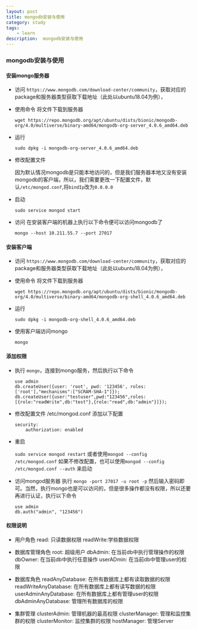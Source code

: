 ```yaml
---
layout: post
title: mongodb安装与使用
category: study
tags:
    - learn
description:  mongodb安装与使用
---
```




### mongodb安装与使用

#### 安装mongo服务器
* 访问 `https://www.mongodb.com/download-center/community`，获取对应的package和服务器类型获取下载地址（此处以ubuntu18.04为例），

* 使用命令 将文件下载到服务器

	`wget https://repo.mongodb.org/apt/ubuntu/dists/bionic/mongodb-org/4.0/multiverse/binary-amd64/mongodb-org-server_4.0.6_amd64.deb`
	
* 运行

	`sudo dpkg -i mongodb-org-server_4.0.6_amd64.deb`
	
* 修改配置文件

	因为默认情况mongodb是只能本地访问的，但是我们服务器本地又没有安装mongodb的客户端，所以，我们需要更改一下配置文件，默认`/etc/mongod.conf`,将`bindIp`改为`0.0.0.0`
	

* 启动

	`sudo service mongod start`
	

* 访问 在安装客户端的机器上执行以下命令便可以访问mongodb了

	`mongo --host 10.211.55.7 --port 27017` 
	
	
#### 安装客户端

* 访问 `https://www.mongodb.com/download-center/community`，获取对应的package和服务器类型获取下载地址（此处以ubuntu18.04为例），

* 使用命令 将文件下载到服务器

	`wget https://repo.mongodb.org/apt/ubuntu/dists/bionic/mongodb-org/4.0/multiverse/binary-amd64/mongodb-org-shell_4.0.6_amd64.deb`
	
* 运行

	`sudo dpkg -i mongodb-org-shell_4.0.6_amd64.deb`
	
* 使用客户端访问mongo

	`mongo` 

#### 添加权限

* 执行 `mongo`，连接到mongo服务，然后执行以下命令

	```
	use admin
	db.createUser({user: 'root', pwd: '123456', roles: ['root'],"mechanisms":["SCRAM-SHA-1"]});
	db.createUser({user:"testuser",pwd:"123456",roles:[{role:"readWrite",db:"test"},{role:"read",db:"admin"}]});
	```
	
* 修改配置文件 /etc/mongod.conf 添加以下配置

	```
	security:
  		authorization: enabled
	```

* 重启

	`sudo service mongod restart` 或者使用`mongod --config /etc/mongod.conf` 
	如果不修改配置，也可以使用`mongod --config /etc/mongod.conf --auth` 来启动

	
* 访问mongod服务器
	执行 `mongo -port 27017 -u root -p` 然后输入密码即可。当然，执行mongo也是可以访问的，但是很多操作都没有权限，所以还要再进行认证，执行以下命令
	```
	use admin
	db.auth("admin", "123456")
	```
	
#### 权限说明

* 用户角色
	read: 只读数据权限
	readWrite:学些数据权限

* 数据库管理角色
	root: 超级用户
	dbAdmin: 在当前db中执行管理操作的权限
	dbOwner: 在当前db中执行任意操作
	userADmin: 在当前db中管理user的权限

* 数据库角色
	readAnyDatabase: 在所有数据库上都有读取数据的权限
	readWriteAnyDatabase: 在所有数据库上都有读写数据的权限
	userAdminAnyDatabase: 在所有数据库上都有管理user的权限
	dbAdminAnyDatabase: 管理所有数据库的权限

* 集群管理
	clusterAdmin: 管理机器的最高权限
	clusterManager: 管理和监控集群的权限
	clusterMonitor: 监控集群的权限
	hostManager: 管理Server